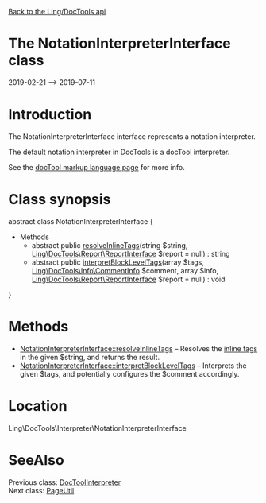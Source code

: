 [Back to the Ling/DocTools api](https://github.com/lingtalfi/DocTools/blob/master/doc/api/Ling/DocTools.md)



The NotationInterpreterInterface class
================
2019-02-21 --> 2019-07-11






Introduction
============

The NotationInterpreterInterface interface represents a notation interpreter.

The default notation interpreter in DocTools is a docTool interpreter.

See the [docTool markup language page](https://github.com/lingtalfi/DocTools/blob/master/doc/pages/doctool-markup-language.md) for more info.



Class synopsis
==============


abstract class <span class="pl-k">NotationInterpreterInterface</span>  {

- Methods
    - abstract public [resolveInlineTags](https://github.com/lingtalfi/DocTools/blob/master/doc/api/Ling/DocTools/Interpreter/NotationInterpreterInterface/resolveInlineTags.md)(string $string, [Ling\DocTools\Report\ReportInterface](https://github.com/lingtalfi/DocTools/blob/master/doc/api/Ling/DocTools/Report/ReportInterface.md) $report = null) : string
    - abstract public [interpretBlockLevelTags](https://github.com/lingtalfi/DocTools/blob/master/doc/api/Ling/DocTools/Interpreter/NotationInterpreterInterface/interpretBlockLevelTags.md)(array $tags, [Ling\DocTools\Info\CommentInfo](https://github.com/lingtalfi/DocTools/blob/master/doc/api/Ling/DocTools/Info/CommentInfo.md) $comment, array $info, [Ling\DocTools\Report\ReportInterface](https://github.com/lingtalfi/DocTools/blob/master/doc/api/Ling/DocTools/Report/ReportInterface.md) $report = null) : void

}






Methods
==============

- [NotationInterpreterInterface::resolveInlineTags](https://github.com/lingtalfi/DocTools/blob/master/doc/api/Ling/DocTools/Interpreter/NotationInterpreterInterface/resolveInlineTags.md) &ndash; Resolves the [inline tags](https://github.com/lingtalfi/DocTools/blob/master/doc/pages/doctool-markup-language.md#inline-functions) in the given $string, and returns the result.
- [NotationInterpreterInterface::interpretBlockLevelTags](https://github.com/lingtalfi/DocTools/blob/master/doc/api/Ling/DocTools/Interpreter/NotationInterpreterInterface/interpretBlockLevelTags.md) &ndash; Interprets the given $tags, and potentially configures the $comment accordingly.





Location
=============
Ling\DocTools\Interpreter\NotationInterpreterInterface


SeeAlso
==============
Previous class: [DocToolInterpreter](https://github.com/lingtalfi/DocTools/blob/master/doc/api/Ling/DocTools/Interpreter/DocToolInterpreter.md)<br>Next class: [PageUtil](https://github.com/lingtalfi/DocTools/blob/master/doc/api/Ling/DocTools/Page/PageUtil.md)<br>
